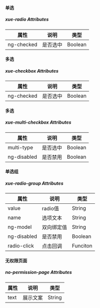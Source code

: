 #### 单选
##### xue-radio Attributes

| 属性         | 说明             | 类型    |
| ------------ | ---------------- | ------- |
| ng-checked   | 是否选中        |   Boolean|

#### 多选
##### xue-checkbox Attributes

| 属性         | 说明             | 类型    |
| ------------ | ---------------- | ------- |
| ng-checked   | 是否选中        |   Boolean|

#### 多选
##### xue-multi-checkbox Attributes

| 属性         | 说明             | 类型    |
| ------------ | ---------------- | ------- |
| multi-type   | 是否选中        |   Boolean|
| ng-disabled   | 是否禁用       |   Boolean|

#### 单选组
##### xue-radio-group Attributes

| 属性         | 说明             | 类型    |
| ------------ | ---------------- | ------- |
| value   | radio值        |   String|
| name  | 选项文本       |   String|
| ng-model  | 双向绑定值       |   String|
| ng-disabled  | 是否禁用       |   Boolean|
| radio-click  | 点击回调       |   Funciton|

#### 无权限页面
##### no-permission-page Attributes

| 属性         | 说明             | 类型    |
| ------------ | ---------------- | ------- |
| text   | 展示文案        |   String|

